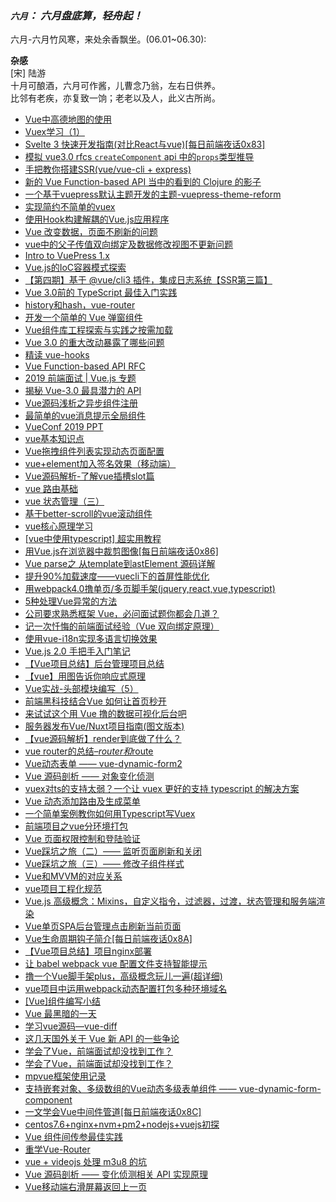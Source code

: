 ### *`六月`： 六月盘底算，轻舟起！* 

六月-六月竹风寒，来处余香飘坐。(06.01~06.30):

__杂感__   
[宋] 陆游   
十月可酿酒，六月可作酱，儿曹念乃翁，左右日供养。   
比邻有老疾，亦复致一饷；老老以及人，此义古所尚。     

* [Vue中高德地图的使用](https://juejin.im/post/5d00d029e51d4510aa0114e9)  
* [Vuex学习（1）](https://juejin.im/post/5cff678d518825729626e918)  
* [Svelte 3 快速开发指南(对比React与vue)[每日前端夜话0x83]](https://mp.weixin.qq.com/s?__biz=MzI3NzIzMDY0NA==&mid=2247486841&idx=1&sn=4d024232a02ad0c150e29d84e9b9c726)  
* [模拟 vue3.0 rfcs `createComponent` api 中的`props`类型推导](https://segmentfault.com/a/1190000019457171)  
* [手把教你搭建SSR(vue/vue-cli + express)](https://segmentfault.com/a/1190000019462324)  
* [新的 Vue Function-based API 当中的看到的 Clojure 的影子](https://segmentfault.com/a/1190000019455310)  
* [一个基于vuepress默认主题开发的主题-vuepress-theme-reform](https://juejin.im/post/5d0215aff265da1b6a348f61)  
* [实现简约不简单的vuex](https://juejin.im/post/5d01ba1af265da1b6836b6df)  
* [使用Hook构建解耦的Vue.js应用程序](https://juejin.im/post/5d02030cf265da1bac4011db)  
* [Vue 改变数据，页面不刷新的问题](https://segmentfault.com/a/1190000019470488)  
* [vue中的父子传值双向绑定及数据修改视图不更新问题](https://segmentfault.com/a/1190000019459531)  
* [Intro to VuePress 1.x](https://zhuanlan.zhihu.com/p/68669412)  
* [Vue.js的IoC容器模式探索](https://juejin.im/post/5d034012f265da1bab29aa91)  
* [【第四期】基于 @vue/cli3 插件，集成日志系统【SSR第三篇】](https://juejin.im/post/5d030cc4f265da1bd04edc64)  
* [Vue 3.0前的 TypeScript 最佳入门实践](https://mp.weixin.qq.com/s?__biz=MzI1NDU3NzM5Mg==&mid=2247483764&idx=1&sn=df7dbf5c4e910a6e1893a0b57b0dd727)  
* [history和hash，vue-router](https://segmentfault.com/a/1190000019483158)  
* [开发一个简单的 Vue 弹窗组件](https://segmentfault.com/a/1190000019480688)  
* [Vue组件库工程探索与实践之按需加载](https://juejin.im/post/5d0353d2f265da1bcc193e22)  
* [Vue 3.0 的重大改动暴露了哪些问题](https://juejin.im/post/5d03140a5188253d592e070e)  
* [精读 vue-hooks](https://juejin.im/post/5d0243a3f265da1b8f1abc49)  
* [Vue Function-based API RFC](https://zhuanlan.zhihu.com/p/68477600)  
* [2019 前端面试 | Vue.js 专题](https://juejin.im/post/5d046560f265da1b961301d8)  
* [揭秘 Vue-3.0 最具潜力的 API](https://zhuanlan.zhihu.com/p/68758240)  
* [Vue源码浅析之异步组件注册](https://segmentfault.com/a/1190000019485927)  
* [最简单的vue消息提示全局组件](https://segmentfault.com/a/1190000019487630)  
* [VueConf 2019 PPT](https://vue.w3ctech.com/)  
* [vue基本知识点](https://www.cnblogs.com/PeiGaGa/p/11032653.html)  
* [Vue拖拽组件列表实现动态页面配置](https://www.cnblogs.com/dora-zc/p/11031847.html)  
* [vue+element加入签名效果（移动端）](https://juejin.im/post/5cf79f03f265da1bb564e75f)  
* [Vue源码解析-了解vue插槽slot篇](https://segmentfault.com/a/1190000019492734)  
* [vue 路由基础](https://segmentfault.com/a/1190000019492525)  
* [vue 状态管理（三）](https://juejin.im/post/5d05d3d651882546dd100c73)  
* [基于better-scroll的vue滚动组件](https://segmentfault.com/a/1190000019493601)  
* [vue核心原理学习](https://juejin.im/post/5cedf4f86fb9a07ef71055bb)  
* [[vue中使用typescript] 超实用教程](https://juejin.im/post/5d0701935188251a4f000ae2)  
* [用Vue.js在浏览器中裁剪图像[每日前端夜话0x86]](https://mp.weixin.qq.com/s?__biz=MzI3NzIzMDY0NA==&mid=2247486867&idx=1&sn=322dfbe80d5df996c061fc6f91f3a1d6)  
* [Vue parse之 从template到astElement 源码详解](https://juejin.im/post/5d01b954f265da1bbf69172e)  
* [提升90%加载速度——vuecli下的首屏性能优化](https://segmentfault.com/a/1190000019499007)  
* [用webpack4.0撸单页/多页脚手架(jquery,react,vue,typescript)](https://juejin.im/post/5d078cc16fb9a07ef37668d0)  
* [5种处理Vue异常的方法](https://segmentfault.com/a/1190000019497128)  
* [公司要求熟悉框架 Vue，必问面试题你都会几道？](https://mp.weixin.qq.com/s?__biz=MzU3NjczNDk2MA==&mid=2247484312&idx=1&sn=cd486a3a2e3665488c1c8b7cf9e1ca75)  
* [记一次忏悔的前端面试经验（Vue 双向绑定原理）](https://juejin.im/post/5d08abeaf265da1b8e70a1d7)  
* [使用vue-i18n实现多语言切换效果](https://www.helloweba.net/javascript/609.html)  
* [Vue.js 2.0 手把手入门笔记](https://juejin.im/post/5d08b86b6fb9a07eaf2b93a9)  
* [【Vue项目总结】后台管理项目总结](https://segmentfault.com/a/1190000019516643)  
* [【vue】用图告诉你响应式原理](https://juejin.im/post/5cfa08ee5188254a6c23dd47)  
* [Vue实战-头部模块编写（5）](https://segmentfault.com/a/1190000019513244)  
* [前端黑科技结合Vue 如何让首页秒开](https://mp.weixin.qq.com/s?__biz=MzI5ODM3MjcxNQ==&mid=2247486834&idx=1&sn=547d4cf7f32edb1c7a747c535ca62a36)  
* [来试试这个用 Vue 撸的数据可视化后台吧](http://developer.51cto.com/art/201906/598117.htm)  
* [服务器发布Vue/Nuxt项目指南(图文版本)](https://segmentfault.com/a/1190000019525739)  
* [【vue源码解析】render到底做了什么？](https://juejin.im/post/5d09c587e51d454f71439ce2)  
* [vue router的总结–$router和$route](http://huolalaweb.com/2019/06/19/vue-router/)  
* [Vue动态表单 —— vue-dynamic-form2](https://segmentfault.com/a/1190000019522366)  
* [Vue 源码剖析 —— 对象变化侦测](https://juejin.im/post/5d09f8875188252f921b13b7)  
* [vuex对ts的支持太弱？一个让 vuex 更好的支持 typescript 的解决方案](https://juejin.im/post/5d09de7ee51d45108223fc71)  
* [Vue 动态添加路由及生成菜单](https://segmentfault.com/a/1190000019527606)  
* [一个简单案例教你如何用Typescript写Vuex](https://juejin.im/post/5d09682d518825531e0648a7)  
* [前端项目之vue分环境打包](https://juejin.im/post/5d0901c8e51d454d544abf65)  
* [Vue 页面权限控制和登陆验证](https://segmentfault.com/a/1190000019532448)  
* [Vue踩坑之旅（二）—— 监听页面刷新和关闭](https://juejin.im/post/5d0aee8ff265da1b8d162275)  
* [Vue踩坑之旅（三）—— 修改子组件样式](https://juejin.im/post/5d0b3a5be51d45108c59a54e)  
* [Vue和MVVM的对应关系](https://juejin.im/post/5d0c3541f265da1b827aa306)  
* [vue项目工程化规范](https://juejin.im/post/5d0c8a92f265da1b94215196)  
* [Vue.js 高级概念：Mixins，自定义指令，过滤器，过渡，状态管理和服务端渲染](https://juejin.im/post/5d0aec48e51d455a694f9542)  
* [Vue单页SPA后台管理点击刷新当前页面](https://juejin.im/post/5d0c88d451882532bc6bd5f3)  
* [Vue生命周期钩子简介[每日前端夜话0x8A]](http://www.tuicool.com/articles/hit/FnIFZz6)  
* [【Vue项目总结】项目nginx部署](https://segmentfault.com/a/1190000019549313)  
* [让 babel webpack vue 配置文件支持智能提示](https://www.52cik.com/2019/06/21/config-intelli-sense.html)  
* [撸一个Vue脚手架plus，高级概念玩儿一遍(超详细)](https://juejin.im/post/5d0dbbf6e51d45599e019de1)  
* [vue项目中运用webpack动态配置打包多种环境域名](https://www.cnblogs.com/c-ms/p/11073675.html)  
* [[Vue]组件编写小结](https://juejin.im/post/5d0e78b26fb9a07ebe74c91e)  
* [Vue 最黑暗的一天](https://juejin.im/post/5d0f64d4f265da1b67211893)  
* [学习vue源码—vue-diff](https://juejin.im/post/5d0f71c86fb9a07ef90ca38a)  
* [这几天国外关于 Vue 新 API 的一些争论](https://zhuanlan.zhihu.com/p/70423361)  
* [学会了Vue，前端面试却没找到工作？](https://mp.weixin.qq.com/s?__biz=MzI5ODM3MjcxNQ==&mid=2247486849&idx=1&sn=f350de23b9d008b8969d5940e49e1c62)  
* [学会了Vue，前端面试却没找到工作？](https://mp.weixin.qq.com/s?__biz=MzI5ODM3MjcxNQ==&mid=2247486849&idx=1&sn=f350de23b9d008b8969d5940e49e1c62)  
* [mpvue框架使用记录](https://juejin.im/post/5d102bf2e51d4577407b1d5d)  
* [支持嵌套对象、多级数组的Vue动态多级表单组件 —— vue-dynamic-form-component](https://segmentfault.com/a/1190000019569852)  
* [一文学会Vue中间件管道[每日前端夜话0x8C]](https://mp.weixin.qq.com/s?__biz=MzI3NzIzMDY0NA==&mid=2247486905&idx=1&sn=cc264d813aa9a7c3af5f4f504816aa37)  
* [centos7.6+nginx+nvm+pm2+nodejs+vuejs初探](https://juejin.im/post/5d11b89af265da1b9253e82b)  
* [Vue 组件间传参最佳实践](https://segmentfault.com/a/1190000019580144)  
* [重学Vue-Router](https://juejin.im/post/5d120e4b6fb9a07ea567fd1c)  
* [vue + videojs 处理 m3u8 的坑](https://segmentfault.com/a/1190000019580362)  
* [Vue 源码剖析 —— 变化侦测相关 API 实现原理](https://juejin.im/post/5d1223c06fb9a07eec59d878)  
* [Vue移动端右滑屏幕返回上一页](https://www.helloweba.net/javascript/610.html)  